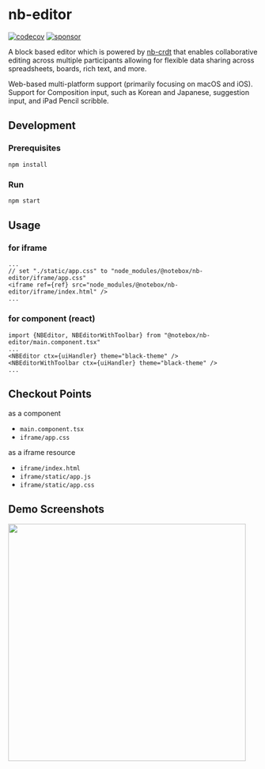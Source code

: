 # nb-editor

[![codecov](https://codecov.io/gh/notebox/nb-editor/graph/badge.svg?token=65QQDKPEPV)](https://codecov.io/gh/notebox/nb-editor)
[![sponsor](https://img.shields.io/static/v1?label=Sponsor&message=%E2%9D%A4&logo=GitHub&color=%23fe8e86)](https://github.com/sponsors/notebox)

A block based editor which is powered by [nb-crdt](https://github.com/notebox/nb-crdt) that enables collaborative editing across multiple participants allowing for flexible data sharing across spreadsheets, boards, rich text, and more.

Web-based multi-platform support (primarily focusing on macOS and iOS). Support for Composition input, such as Korean and Japanese, suggestion input, and iPad Pencil scribble.

## Development

### Prerequisites
```
npm install
```

### Run
```bash
npm start
```

## Usage
### for iframe
```
...
// set "./static/app.css" to "node_modules/@notebox/nb-editor/iframe/app.css"
<iframe ref={ref} src="node_modules/@notebox/nb-editor/iframe/index.html" />
...
```

### for component (react)
```
import {NBEditor, NBEditorWithToolbar} from "@notebox/nb-editor/main.component.tsx"
...
<NBEditor ctx={uiHandler} theme="black-theme" />
<NBEditorWithToolbar ctx={uiHandler} theme="black-theme" />
...
```

## Checkout Points
as a component
  - `main.component.tsx`
  - `iframe/app.css`

as a iframe resource
  - `iframe/index.html`
  - `iframe/static/app.js`
  - `iframe/static/app.css`

## Demo Screenshots
<img src="https://github.com/notebox/nb-editor/assets/8125241/e4c8ccca-ad68-42d6-b8d6-e87e320fc77d" height=480>
